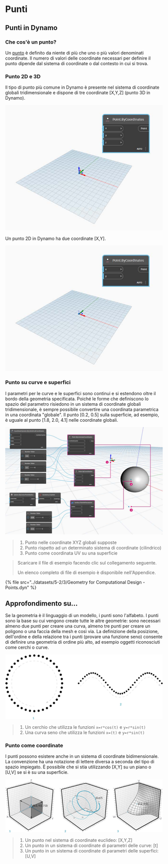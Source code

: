 # Punti

## Punti in Dynamo

### Che cos'è un punto?

Un [punto](3-points.md#deep-dive-into...) è definito da niente di più che uno o più valori denominati coordinate. Il numero di valori delle coordinate necessari per definire il punto dipende dal sistema di coordinate o dal contesto in cui si trova.

### Punto 2D e 3D

Il tipo di punto più comune in Dynamo è presente nel sistema di coordinate globali tridimensionale e dispone di tre coordinate [X,Y,Z] (punto 3D in Dynamo).

![](../images/5-2/3/points-3dpointindynamo.jpg)

Un punto 2D in Dynamo ha due coordinate [X,Y].

![](../images/5-2/3/points-2dpointindynamo.jpg)

### Punto su curve e superfici

I parametri per le curve e le superfici sono continui e si estendono oltre il bordo della geometria specificata. Poiché le forme che definiscono lo spazio del parametro risiedono in un sistema di coordinate globali tridimensionale, è sempre possibile convertire una coordinata parametrica in una coordinata "globale". Il punto [0.2, 0.5] sulla superficie, ad esempio, è uguale al punto [1.8, 2.0, 4.1] nelle coordinate globali.

![](../images/5-2/3/points-xyzvscoordsysvsuv.jpg)

> 1. Punto nelle coordinate XYZ globali supposte
> 2. Punto rispetto ad un determinato sistema di coordinate (cilindrico)
> 3. Punto come coordinata UV su una superficie

> Scaricare il file di esempio facendo clic sul collegamento seguente.
>
> Un elenco completo di file di esempio è disponibile nell'Appendice.

{% file src="../datasets/5-2/3/Geometry for Computational Design - Points.dyn" %}

## Approfondimento su...

Se la geometria è il linguaggio di un modello, i punti sono l'alfabeto. I punti sono la base su cui vengono create tutte le altre geometrie: sono necessari almeno due punti per creare una curva, almeno tre punti per creare un poligono o una faccia della mesh e così via. La definizione della posizione, dell'ordine e della relazione tra i punti (provare una funzione seno) consente di definire una geometria di ordine più alto, ad esempio oggetti riconosciuti come cerchi o curve.

![Da punto a curva](../images/5-2/3/PointsAsBuildingBlocks-1.jpg)

> 1. Un cerchio che utilizza le funzioni `x=r*cos(t)` e `y=r*sin(t)`
> 2. Una curva seno che utilizza le funzioni `x=(t)` e `y=r*sin(t)`

### Punto come coordinate

I punti possono esistere anche in un sistema di coordinate bidimensionale. La convenzione ha una notazione di lettere diversa a seconda del tipo di spazio impiegato. È possibile che si stia utilizzando [X,Y] su un piano o [U,V] se si è su una superficie.

![Punto come coordinate](../images/5-2/3/Coordinates.jpg)

> 1. Un punto nel sistema di coordinate euclideo: [X,Y,Z]
> 2. Un punto in un sistema di coordinate di parametri delle curve: [t]
> 3. Un punto in un sistema di coordinate di parametri delle superfici: [U,V]
